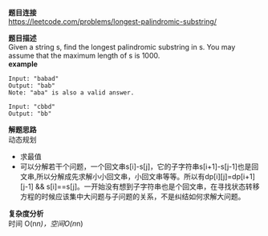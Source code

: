 **题目连接**  
https://leetcode.com/problems/longest-palindromic-substring/  

**题目描述**  
Given a string s, find the longest palindromic substring in s. You may assume that the maximum length of s is 1000.  
**example**  
```
Input: "babad"
Output: "bab"
Note: "aba" is also a valid answer.

Input: "cbbd"
Output: "bb"
```

**解题思路**  
动态规划  
* 求最值
* 可以分解若干个问题，一个回文串s[i]-s[j]，它的子字符串s[i+1]-s[j-1]也是回文串,所以分解成先求解小小回文串，小回文串等等。所以有dp[i][j]=dp[i+1][j-1]
&& s[i]==s[j]。一开始没有想到子字符串也是个回文串，在寻找状态转移方程的时候应该集中大问题与子问题的关系，不是纠结如何求解大问题。

**复杂度分析**  
时间 O(n*n)，空间O(n*n)
